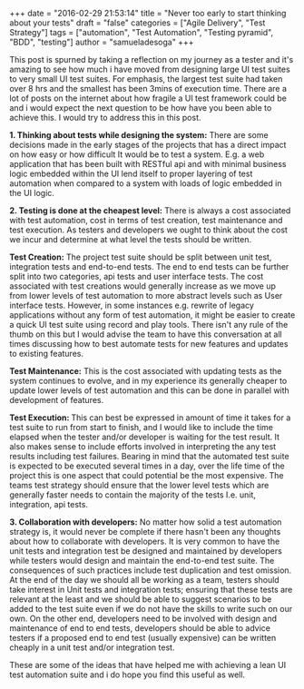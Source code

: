 +++
date = "2016-02-29 21:53:14"
title = "Never too early to start thinking about your tests"
draft = "false"
categories = ["Agile Delivery", "Test Strategy"]
tags = ["automation", "Test Automation", "Testing pyramid", "BDD", "testing"]
author = "samueladesoga"
+++

This post is spurned by taking a reflection on my journey as a tester and it's amazing to see how much i have moved from designing large UI test suites to very small UI test suites. For emphasis, the largest test suite had taken over 8 hrs and the smallest has been 3mins of execution time.
There are a lot of posts on the internet about how fragile a UI test framework could be and i would expect the next question to be how have you been able to achieve this. I would try to address this in this post.

<strong>1. Thinking about tests while designing the system:</strong> There are some decisions made in the early stages of the projects that has a direct impact on how easy or how difficult It would be to test a system. E.g. a web application that has been built with RESTful api and with minimal business logic embedded within the UI lend itself to proper layering of test automation when compared to a system with loads of logic embedded in the UI logic.

<strong>2. Testing is done at the cheapest level:</strong>
There is always a cost associated with test automation, cost in terms of test creation, test maintenance and test execution. As testers and developers we ought to think about the cost we incur and determine at what level the tests should be written.

<strong>Test Creation:</strong> The project test suite should be split between unit test, integration tests and end-to-end tests. The end to end tests can be further split into two categories, api tests and user interface tests. The cost associated with test creations would generally increase as we move up from lower levels of test automation to more abstract levels such as User interface tests. However, in some instances e.g. rewrite of legacy applications without any form of test automation,  it might be easier to create a quick UI test suite using record and play tools. There isn't any rule of the thumb on this but I would advise the team to have this conversation at all times discussing how to best automate tests  for new features and updates to existing features.

<strong>Test Maintenance:</strong> This is the cost associated with updating tests as the system continues to evolve, and in my experience its generally cheaper to update lower levels of test automation and this can be done in parallel with development of features.

<strong>Test Execution: </strong>This can best be expressed in amount of time it takes for a test suite to run from start to finish, and I would like to include the time elapsed when the tester and/or developer is waiting for the test result. It also makes sense to include efforts involved in interpreting the any test results including test failures. Bearing in mind that the automated test suite is expected to be executed several times in a day, over the life time of the project this is one aspect that could potential be the most expensive. The teams test strategy should ensure that the lower level tests which are generally faster needs to contain the majority of the tests I.e. unit, integration, api tests.

<strong>3. Collaboration with developers:</strong> No matter how solid a test automation strategy is, it would never be complete if there hasn't been any thoughts about how to collaborate with developers. It is very common to have the unit tests and integration test be designed and maintained by developers while testers would design and maintain the end-to-end test suite. The consequences of such practices include test duplication and test omission. At the end of the day we should all be working as a team, testers should take interest in Unit tests and integration tests; ensuring that these tests are relevant at the least and we should be able to suggest scenarios to be added to the test suite even if we do not have the skills to write such on our own.
On the other end, developers need to be involved with design and maintenance of end to end tests, developers should be able to advice testers if a proposed end to end test (usually expensive) can be written cheaply in a unit test and/or integration test.

These are some of the ideas that have helped me with achieving a lean UI test automation suite and i do hope you find this useful as well.

